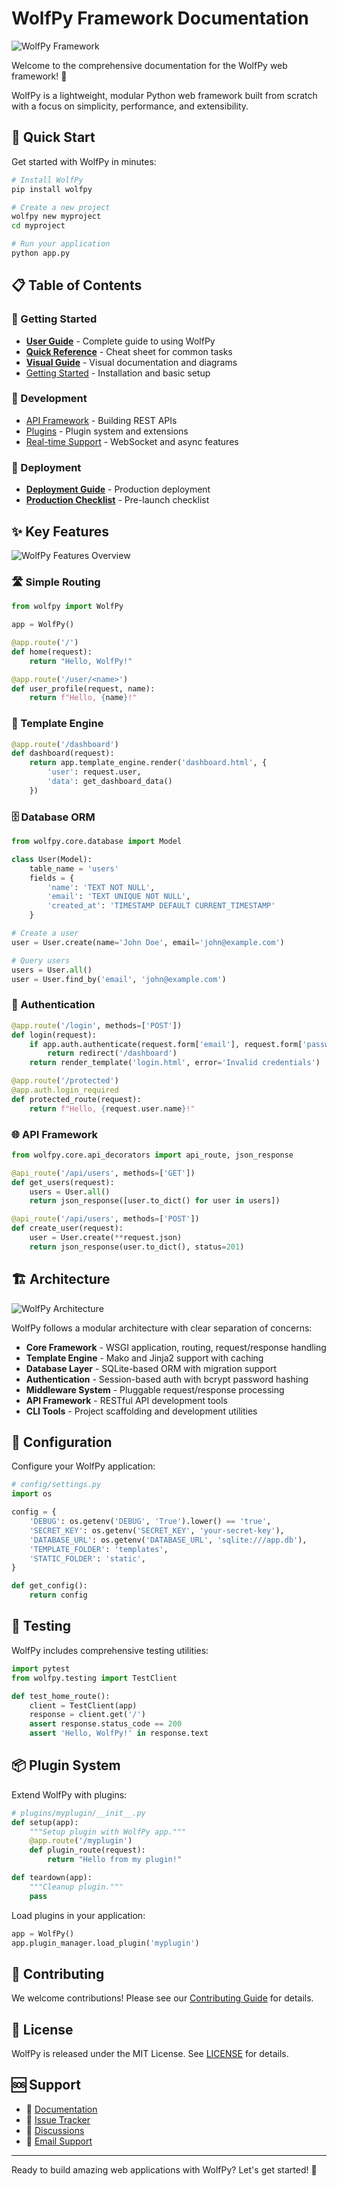 # WolfPy Framework Documentation

![WolfPy Framework](images/wolfpy-logo.png)

Welcome to the comprehensive documentation for the WolfPy web framework! 🐺

WolfPy is a lightweight, modular Python web framework built from scratch with a focus on simplicity, performance, and extensibility.

## 🚀 Quick Start

Get started with WolfPy in minutes:

```bash
# Install WolfPy
pip install wolfpy

# Create a new project
wolfpy new myproject
cd myproject

# Run your application
python app.py
```

## 📋 Table of Contents

### 🚀 Getting Started

- **[User Guide](user-guide.md)** - Complete guide to using WolfPy
- **[Quick Reference](quick-reference.md)** - Cheat sheet for common tasks
- **[Visual Guide](visual-guide.md)** - Visual documentation and diagrams
- [Getting Started](getting-started.md) - Installation and basic setup

### 🔧 Development

- [API Framework](api.md) - Building REST APIs
- [Plugins](plugins.md) - Plugin system and extensions
- [Real-time Support](phase11-realtime-support.md) - WebSocket and async features

### 🚀 Deployment

- **[Deployment Guide](deployment.md)** - Production deployment
- **[Production Checklist](production-checklist.md)** - Pre-launch checklist

## ✨ Key Features

![WolfPy Features Overview](images/wolfpy-features.png)

### 🛣️ Simple Routing
```python
from wolfpy import WolfPy

app = WolfPy()

@app.route('/')
def home(request):
    return "Hello, WolfPy!"

@app.route('/user/<name>')
def user_profile(request, name):
    return f"Hello, {name}!"
```

### 🎨 Template Engine
```python
@app.route('/dashboard')
def dashboard(request):
    return app.template_engine.render('dashboard.html', {
        'user': request.user,
        'data': get_dashboard_data()
    })
```

### 🗄️ Database ORM
```python
from wolfpy.core.database import Model

class User(Model):
    table_name = 'users'
    fields = {
        'name': 'TEXT NOT NULL',
        'email': 'TEXT UNIQUE NOT NULL',
        'created_at': 'TIMESTAMP DEFAULT CURRENT_TIMESTAMP'
    }

# Create a user
user = User.create(name='John Doe', email='john@example.com')

# Query users
users = User.all()
user = User.find_by('email', 'john@example.com')
```

### 🔐 Authentication
```python
@app.route('/login', methods=['POST'])
def login(request):
    if app.auth.authenticate(request.form['email'], request.form['password']):
        return redirect('/dashboard')
    return render_template('login.html', error='Invalid credentials')

@app.route('/protected')
@app.auth.login_required
def protected_route(request):
    return f"Hello, {request.user.name}!"
```

### 🌐 API Framework
```python
from wolfpy.core.api_decorators import api_route, json_response

@api_route('/api/users', methods=['GET'])
def get_users(request):
    users = User.all()
    return json_response([user.to_dict() for user in users])

@api_route('/api/users', methods=['POST'])
def create_user(request):
    user = User.create(**request.json)
    return json_response(user.to_dict(), status=201)
```

## 🏗️ Architecture

![WolfPy Architecture](images/wolfpy-architecture.png)

WolfPy follows a modular architecture with clear separation of concerns:

- **Core Framework** - WSGI application, routing, request/response handling
- **Template Engine** - Mako and Jinja2 support with caching
- **Database Layer** - SQLite-based ORM with migration support
- **Authentication** - Session-based auth with bcrypt password hashing
- **Middleware System** - Pluggable request/response processing
- **API Framework** - RESTful API development tools
- **CLI Tools** - Project scaffolding and development utilities

## 🔧 Configuration

Configure your WolfPy application:

```python
# config/settings.py
import os

config = {
    'DEBUG': os.getenv('DEBUG', 'True').lower() == 'true',
    'SECRET_KEY': os.getenv('SECRET_KEY', 'your-secret-key'),
    'DATABASE_URL': os.getenv('DATABASE_URL', 'sqlite:///app.db'),
    'TEMPLATE_FOLDER': 'templates',
    'STATIC_FOLDER': 'static',
}

def get_config():
    return config
```

## 🧪 Testing

WolfPy includes comprehensive testing utilities:

```python
import pytest
from wolfpy.testing import TestClient

def test_home_route():
    client = TestClient(app)
    response = client.get('/')
    assert response.status_code == 200
    assert 'Hello, WolfPy!' in response.text
```

## 📦 Plugin System

Extend WolfPy with plugins:

```python
# plugins/myplugin/__init__.py
def setup(app):
    """Setup plugin with WolfPy app."""
    @app.route('/myplugin')
    def plugin_route(request):
        return "Hello from my plugin!"

def teardown(app):
    """Cleanup plugin."""
    pass
```

Load plugins in your application:

```python
app = WolfPy()
app.plugin_manager.load_plugin('myplugin')
```

## 🤝 Contributing

We welcome contributions! Please see our [Contributing Guide](contributing.md) for details.

## 📄 License

WolfPy is released under the MIT License. See [LICENSE](../LICENSE) for details.

## 🆘 Support

- 📖 [Documentation](https://wolfpy.readthedocs.io)
- 🐛 [Issue Tracker](https://github.com/manish/wolfpy/issues)
- 💬 [Discussions](https://github.com/manish/wolfpy/discussions)
- 📧 [Email Support](mailto:manish@example.com)

---

Ready to build amazing web applications with WolfPy? Let's get started! 🚀
